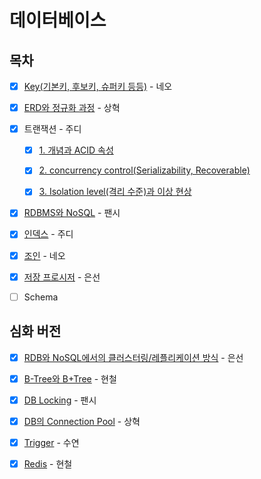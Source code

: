 # 데이터베이스

## 목차

* [x] [Key(기본키, 후보키, 슈퍼키 등등)](https://github.com/Fancy96/2023-CS-Study/blob/main/DB/db_key.md) - 네오

* [x] [ERD와 정규화 과정](https://github.com/Fancy96/2023-CS-Study/blob/main/DB/db_erd_normalization.md) - 상혁

* [x] 트랜잭션 - 주디
    * [x] [1. 개념과 ACID 속성](https://github.com/Fancy96/2023-CS-Study/blob/main/DB/db_transaction_and_acid.md)
    * [x] [2. concurrency control(Serializability, Recoverable)](https://github.com/Fancy96/2023-CS-Study/blob/main/DB/db_transaction_concurrency-control.md)
    * [x] [3. Isolation level(격리 수준)과 이상 현상](https://github.com/Fancy96/2023-CS-Study/blob/main/DB/db_transaction_isolation_level.md)


* [x] [RDBMS와 NoSQL](https://github.com/Fancy96/2023-CS-Study/blob/main/DB/db_rdbms_and_nosql.md) - 팬시

* [x] [인덱스](https://github.com/Fancy96/2023-CS-Study/blob/main/DB/db_index.md) - 주디

* [x] [조인](https://github.com/Fancy96/2023-CS-Study/blob/main/DB/db_join.md) - 네오

* [x] [저장 프로시저](https://github.com/Fancy96/2023-CS-Study/blob/main/DB/db_stored_procedure.md) - 은선

* [ ] Schema

## 심화 버전

* [x] [RDB와 NoSQL에서의 클러스터링/레플리케이션 방식](https://github.com/Fancy96/2023-CS-Study/blob/main/DB/db_rdb_nosql_replication_and_clustering.md) - 은선

* [x] [B-Tree와 B+Tree](https://github.com/Fancy96/2023-CS-Study/blob/main/DB/db_b_tree_b%2Btree.md) - 현철

* [x] [DB Locking](https://github.com/Fancy96/2023-CS-Study/blob/main/DB/db_locking.md) - 팬시

* [x] [DB의 Connection Pool](https://github.com/Fancy96/2023-CS-Study/blob/main/DB/db_connection_pool.md) - 상혁

* [x] [Trigger](https://github.com/Fancy96/2023-CS-Study/blob/main/DB/db_trigger.md) - 수연

* [x] [Redis](https://github.com/Fancy96/2023-CS-Study/blob/main/DB/db_redis.md) - 현철

